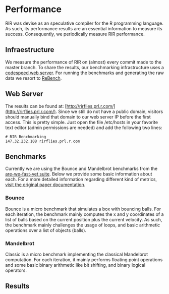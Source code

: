 # Performance
RIR was devise as an speculative compiler for the R programming language. As such,
its performance results are an essential information to measure its success. 
Consequently, we periodically measure RIR performance.

## Infraestructure
We measure the performance of RIR on (almost) every commit made to the master branch.
To share the results, our benchmarking infrastructure uses a 
[codespeed web server](https://github.com/tobami/codespeed). For running the benchmarks 
and generating the raw data we resort to [ReBench](https://github.com/smarr/reBench/).

## Web Server
The results can be found at: [http://rirflies.prl.r.com/](http://rirflies.prl.r.com/).
Since we still do not have a public domain, visitors should manually bind that domain to
our web server IP before the first access. This is pretty simple. Just open the file
/etc/hosts in your favorite text editor (admin permissions are needed) and add the 
following two lines:

    # RIR Benchmarking
    147.32.232.108 rirflies.prl.r.com

## Benchmarks
Currently we are using the Bounce and Mandelbrot benchmarks from the 
[are-we-fast-yet suite](https://github.com/smarr/are-we-fast-yet/). Below we provide some
basic information about each. For a more detailed information regarding different kind of
metrics, [visit the original paper documentation](https://github.com/smarr/are-we-fast-yet/blob/master/docs/metrics.md).

### Bounce
Bounce is a micro benchmark that simulates a box with bouncing balls. For each iteration, 
the benchmark mainly computes the x and y coordinates of a list of balls based on the current 
position plus the current velocity. As such, the benchmark mainly challenges the usage of loops, 
and basic arithmetic operations over a list of objects (balls). 
 
### Mandelbrot 
Classic is a micro benchmark implementing the classical Mandelbrot computation. For each iteration,
it mainly performs floating point operations and some basic binary arithmetic like bit shifting, and
binary logical operators. 

## Results


